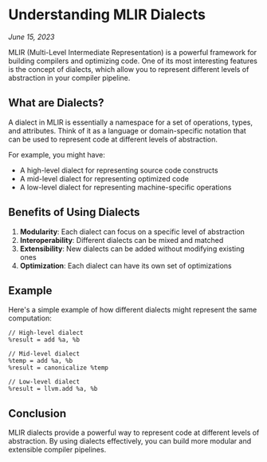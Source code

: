 # Understanding MLIR Dialects

*June 15, 2023*

MLIR (Multi-Level Intermediate Representation) is a powerful framework for building compilers and optimizing code. One of its most interesting features is the concept of dialects, which allow you to represent different levels of abstraction in your compiler pipeline.

## What are Dialects?

A dialect in MLIR is essentially a namespace for a set of operations, types, and attributes. Think of it as a language or domain-specific notation that can be used to represent code at different levels of abstraction.

For example, you might have:
- A high-level dialect for representing source code constructs
- A mid-level dialect for representing optimized code
- A low-level dialect for representing machine-specific operations

## Benefits of Using Dialects

1. **Modularity**: Each dialect can focus on a specific level of abstraction
2. **Interoperability**: Different dialects can be mixed and matched
3. **Extensibility**: New dialects can be added without modifying existing ones
4. **Optimization**: Each dialect can have its own set of optimizations

## Example

Here's a simple example of how different dialects might represent the same computation:

```mlir
// High-level dialect
%result = add %a, %b

// Mid-level dialect
%temp = add %a, %b
%result = canonicalize %temp

// Low-level dialect
%result = llvm.add %a, %b
```

## Conclusion

MLIR dialects provide a powerful way to represent code at different levels of abstraction. By using dialects effectively, you can build more modular and extensible compiler pipelines. 